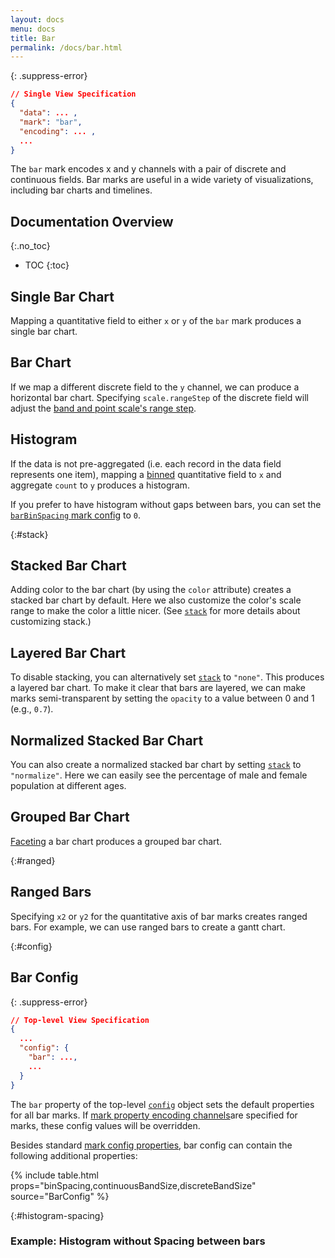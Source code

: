 ```yaml
---
layout: docs
menu: docs
title: Bar
permalink: /docs/bar.html
---
```


{: .suppress-error}
```json
// Single View Specification
{
  "data": ... ,
  "mark": "bar",
  "encoding": ... ,
  ...
}
```

The `bar` mark encodes x and y channels with a pair of discrete and continuous fields. Bar marks are useful in a wide variety of visualizations, including bar charts and timelines.


## Documentation Overview
{:.no_toc}

* TOC
{:toc}


## Single Bar Chart

Mapping a quantitative field to either `x` or `y` of the `bar` mark produces a single bar chart.

<span class="vl-example" data-name="bar_1d"></span>


## Bar Chart

If we map a different discrete field to the `y` channel, we can produce a horizontal bar chart. Specifying `scale.rangeStep` of the discrete field will adjust the [band and point scale's range step](scale.html#band).

<span class="vl-example" data-name="bar_aggregate"></span>

## Histogram
If the data is not pre-aggregated (i.e. each record in the data field represents one item),
mapping a [binned](bin.html) quantitative field to `x` and aggregate `count` to `y` produces a histogram.

<span class="vl-example" data-name="histogram"></span>

If you prefer to have histogram without gaps between bars, you can set the [`barBinSpacing` mark config](#histogram-spacing) to `0`.

{:#stack}
## Stacked Bar Chart

Adding color to the bar chart (by using the `color` attribute) creates a stacked bar chart by default. Here we also customize the color's scale range to make the color a little nicer.
(See [`stack`](stack.html) for more details about customizing stack.)


<span class="vl-example" data-name="stacked_bar_population"></span>


## Layered Bar Chart

To disable stacking, you can alternatively set [`stack`](stack.html) to `"none"`.
This produces a layered bar chart.
To make it clear that bars are layered, we can make marks semi-transparent by setting the `opacity` to a value between 0 and 1 (e.g., `0.7`).

<span class="vl-example" data-name="bar_layered_transparent"></span>


## Normalized Stacked Bar Chart

<!-- TODO: better explain this -->
You can also create a normalized stacked bar chart by setting [`stack`](stack.html) to `"normalize"`. Here we can easily see the percentage of male and female population at different ages.

<span class="vl-example" data-name="stacked_bar_normalize"></span>


## Grouped Bar Chart

<!-- TODO: better explain this -->
[Faceting](facet.html) a bar chart produces a grouped bar chart.

<span class="vl-example" data-name="bar_grouped"></span>

{:#ranged}
## Ranged Bars

Specifying `x2` or `y2` for the quantitative axis of bar marks creates ranged bars.
For example, we can use ranged bars to create a gantt chart.

<span class="vl-example" data-name="bar_gantt"></span>

{:#config}
## Bar Config

{: .suppress-error}
```json
// Top-level View Specification
{
  ...
  "config": {
    "bar": ...,
    ...
  }
}
```

The `bar` property of the top-level [`config`](config.html) object sets the default properties for all bar marks.  If [mark property encoding channels](encoding.html#mark-prop)are specified for marks, these config values will be overridden.

Besides standard [mark config properties](mark.html#config), bar config can contain the following additional properties:

{% include table.html props="binSpacing,continuousBandSize,discreteBandSize" source="BarConfig" %}

{:#histogram-spacing}
### Example: Histogram without Spacing between bars

<span class="vl-example" data-name="histogram_no_spacing"></span>
